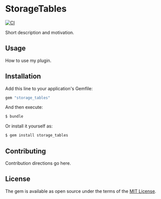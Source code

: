# StorageTables
[![CI](https://github.com/payt/storage_tables/actions/workflows/ci.yml/badge.svg?branch=main)](https://github.com/payt/storage_tables/actions/workflows/ci.yml)

Short description and motivation.

## Usage
How to use my plugin.

## Installation
Add this line to your application's Gemfile:

```ruby
gem "storage_tables"
```

And then execute:
```bash
$ bundle
```

Or install it yourself as:
```bash
$ gem install storage_tables
```

## Contributing
Contribution directions go here.

## License
The gem is available as open source under the terms of the [MIT License](https://opensource.org/licenses/MIT).
